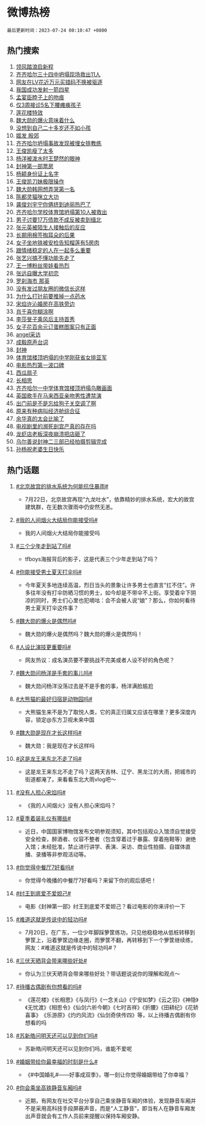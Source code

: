 # 微博热榜

`最后更新时间：2023-07-24 00:10:47 +0800`

## 热门搜索

1. [领风踏浪启新程](https://m.weibo.cn/search?containerid=100103type%3D1%26t%3D10%26q%3D%23%E9%A2%86%E9%A3%8E%E8%B8%8F%E6%B5%AA%E5%90%AF%E6%96%B0%E7%A8%8B%23&stream_entry_id=51&isnewpage=1&extparam=seat%3D1%26dgr%3D0%26c_type%3D51%26filter_type%3Drealtimehot%26pos%3D0%26cate%3D10103%26stream_entry_id%3D51%26display_time%3D1690128645%26pre_seqid%3D1690128645559027378227&luicode=10000011&lfid=106003type%253D25%2526t%253D3%2526disable_hot%253D1%2526filter_type%253Drealtimehot)
1. [齐齐哈尔三十四中坍塌现场救出11人](https://m.weibo.cn/search?containerid=100103type%3D1%26t%3D10%26q%3D%23%E9%BD%90%E9%BD%90%E5%93%88%E5%B0%94%E4%B8%89%E5%8D%81%E5%9B%9B%E4%B8%AD%E5%9D%8D%E5%A1%8C%E7%8E%B0%E5%9C%BA%E6%95%91%E5%87%BA11%E4%BA%BA%23&stream_entry_id=31&isnewpage=1&extparam=seat%3D1%26stream_entry_id%3D31%26filter_type%3Drealtimehot%26pos%3D0%26realpos%3D1%26lcate%3D5001%26c_type%3D31%26q%3D%2523%25E9%25BD%2590%25E9%25BD%2590%25E5%2593%2588%25E5%25B0%2594%25E4%25B8%2589%25E5%258D%2581%25E5%259B%259B%25E4%25B8%25AD%25E5%259D%258D%25E5%25A1%258C%25E7%258E%25B0%25E5%259C%25BA%25E6%2595%2591%25E5%2587%25BA11%25E4%25BA%25BA%2523%26flag%3D1%26cate%3D5001%26band_rank%3D1%26dgr%3D0%26display_time%3D1690128645%26pre_seqid%3D1690128645559027378227&luicode=10000011&lfid=106003type%253D25%2526t%253D3%2526disable_hot%253D1%2526filter_type%253Drealtimehot)
1. [网友在LV花近万元买错码不换被驱逐](https://m.weibo.cn/search?containerid=100103type%3D1%26t%3D10%26q%3D%23%E7%BD%91%E5%8F%8B%E5%9C%A8LV%E8%8A%B1%E8%BF%91%E4%B8%87%E5%85%83%E4%B9%B0%E9%94%99%E7%A0%81%E4%B8%8D%E6%8D%A2%E8%A2%AB%E9%A9%B1%E9%80%90%23&stream_entry_id=31&isnewpage=1&extparam=seat%3D1%26stream_entry_id%3D31%26filter_type%3Drealtimehot%26pos%3D1%26realpos%3D2%26lcate%3D5001%26c_type%3D31%26q%3D%2523%25E7%25BD%2591%25E5%258F%258B%25E5%259C%25A8LV%25E8%258A%25B1%25E8%25BF%2591%25E4%25B8%2587%25E5%2585%2583%25E4%25B9%25B0%25E9%2594%2599%25E7%25A0%2581%25E4%25B8%258D%25E6%258D%25A2%25E8%25A2%25AB%25E9%25A9%25B1%25E9%2580%2590%2523%26flag%3D2%26cate%3D5001%26band_rank%3D2%26dgr%3D0%26display_time%3D1690128645%26pre_seqid%3D1690128645559027378227&luicode=10000011&lfid=106003type%253D25%2526t%253D3%2526disable_hot%253D1%2526filter_type%253Drealtimehot)
1. [我国成功发射一箭四星](https://m.weibo.cn/search?containerid=100103type%3D1%26t%3D10%26q%3D%23%E6%88%91%E5%9B%BD%E6%88%90%E5%8A%9F%E5%8F%91%E5%B0%84%E4%B8%80%E7%AE%AD%E5%9B%9B%E6%98%9F%23&stream_entry_id=31&isnewpage=1&extparam=seat%3D1%26stream_entry_id%3D31%26filter_type%3Drealtimehot%26pos%3D2%26realpos%3D3%26lcate%3D5001%26c_type%3D31%26q%3D%2523%25E6%2588%2591%25E5%259B%25BD%25E6%2588%2590%25E5%258A%259F%25E5%258F%2591%25E5%25B0%2584%25E4%25B8%2580%25E7%25AE%25AD%25E5%259B%259B%25E6%2598%259F%2523%26flag%3D0%26cate%3D5001%26band_rank%3D3%26dgr%3D0%26display_time%3D1690128645%26pre_seqid%3D1690128645559027378227&luicode=10000011&lfid=106003type%253D25%2526t%253D3%2526disable_hot%253D1%2526filter_type%253Drealtimehot)
1. [孟宴臣脖子上的吻痕](https://m.weibo.cn/search?containerid=100103type%3D1%26t%3D10%26q%3D%23%E5%AD%9F%E5%AE%B4%E8%87%A3%E8%84%96%E5%AD%90%E4%B8%8A%E7%9A%84%E5%90%BB%E7%97%95%23&stream_entry_id=31&isnewpage=1&extparam=seat%3D1%26stream_entry_id%3D31%26filter_type%3Drealtimehot%26pos%3D3%26realpos%3D4%26lcate%3D5001%26c_type%3D31%26q%3D%2523%25E5%25AD%259F%25E5%25AE%25B4%25E8%2587%25A3%25E8%2584%2596%25E5%25AD%2590%25E4%25B8%258A%25E7%259A%2584%25E5%2590%25BB%25E7%2597%2595%2523%26flag%3D2%26cate%3D5001%26band_rank%3D4%26dgr%3D0%26display_time%3D1690128645%26pre_seqid%3D1690128645559027378227&luicode=10000011&lfid=106003type%253D25%2526t%253D3%2526disable_hot%253D1%2526filter_type%253Drealtimehot)
1. [仅3周接诊5名下腰瘫痪孩子](https://m.weibo.cn/search?containerid=100103type%3D1%26t%3D10%26q%3D%23%E4%BB%853%E5%91%A8%E6%8E%A5%E8%AF%8A5%E5%90%8D%E4%B8%8B%E8%85%B0%E7%98%AB%E7%97%AA%E5%AD%A9%E5%AD%90%23&stream_entry_id=31&isnewpage=1&extparam=seat%3D1%26stream_entry_id%3D31%26filter_type%3Drealtimehot%26pos%3D4%26realpos%3D5%26lcate%3D5001%26c_type%3D31%26q%3D%2523%25E4%25BB%25853%25E5%2591%25A8%25E6%258E%25A5%25E8%25AF%258A5%25E5%2590%258D%25E4%25B8%258B%25E8%2585%25B0%25E7%2598%25AB%25E7%2597%25AA%25E5%25AD%25A9%25E5%25AD%2590%2523%26flag%3D2%26cate%3D5001%26band_rank%3D5%26dgr%3D0%26display_time%3D1690128645%26pre_seqid%3D1690128645559027378227&luicode=10000011&lfid=106003type%253D25%2526t%253D3%2526disable_hot%253D1%2526filter_type%253Drealtimehot)
1. [莲花楼特效](https://m.weibo.cn/search?containerid=100103type%3D1%26t%3D10%26q%3D%E8%8E%B2%E8%8A%B1%E6%A5%BC%E7%89%B9%E6%95%88&stream_entry_id=31&isnewpage=1&extparam=seat%3D1%26stream_entry_id%3D31%26filter_type%3Drealtimehot%26pos%3D5%26realpos%3D6%26lcate%3D5001%26c_type%3D31%26q%3D%25E8%258E%25B2%25E8%258A%25B1%25E6%25A5%25BC%25E7%2589%25B9%25E6%2595%2588%26flag%3D16%26cate%3D5001%26band_rank%3D6%26dgr%3D0%26display_time%3D1690128645%26pre_seqid%3D1690128645559027378227&luicode=10000011&lfid=106003type%253D25%2526t%253D3%2526disable_hot%253D1%2526filter_type%253Drealtimehot)
1. [魏大勋的爆火意味着什么](https://m.weibo.cn/search?containerid=100103type%3D1%26t%3D10%26q%3D%23%E9%AD%8F%E5%A4%A7%E5%8B%8B%E7%9A%84%E7%88%86%E7%81%AB%E6%84%8F%E5%91%B3%E7%9D%80%E4%BB%80%E4%B9%88%23&stream_entry_id=31&isnewpage=1&extparam=seat%3D1%26stream_entry_id%3D31%26filter_type%3Drealtimehot%26pos%3D6%26realpos%3D7%26lcate%3D5001%26c_type%3D31%26q%3D%2523%25E9%25AD%258F%25E5%25A4%25A7%25E5%258B%258B%25E7%259A%2584%25E7%2588%2586%25E7%2581%25AB%25E6%2584%258F%25E5%2591%25B3%25E7%259D%2580%25E4%25BB%2580%25E4%25B9%2588%2523%26flag%3D0%26cate%3D5001%26band_rank%3D7%26dgr%3D0%26display_time%3D1690128645%26pre_seqid%3D1690128645559027378227&luicode=10000011&lfid=106003type%253D25%2526t%253D3%2526disable_hot%253D1%2526filter_type%253Drealtimehot)
1. [没想到自己二十多岁还不如小孩](https://m.weibo.cn/search?containerid=100103type%3D1%26t%3D10%26q%3D%E6%B2%A1%E6%83%B3%E5%88%B0%E8%87%AA%E5%B7%B1%E4%BA%8C%E5%8D%81%E5%A4%9A%E5%B2%81%E8%BF%98%E4%B8%8D%E5%A6%82%E5%B0%8F%E5%AD%A9&stream_entry_id=31&isnewpage=1&extparam=seat%3D1%26stream_entry_id%3D31%26filter_type%3Drealtimehot%26pos%3D7%26realpos%3D8%26lcate%3D5001%26c_type%3D31%26q%3D%25E6%25B2%25A1%25E6%2583%25B3%25E5%2588%25B0%25E8%2587%25AA%25E5%25B7%25B1%25E4%25BA%258C%25E5%258D%2581%25E5%25A4%259A%25E5%25B2%2581%25E8%25BF%2598%25E4%25B8%258D%25E5%25A6%2582%25E5%25B0%258F%25E5%25AD%25A9%26flag%3D0%26cate%3D5001%26band_rank%3D8%26dgr%3D0%26display_time%3D1690128645%26pre_seqid%3D1690128645559027378227&luicode=10000011&lfid=106003type%253D25%2526t%253D3%2526disable_hot%253D1%2526filter_type%253Drealtimehot)
1. [姬发 殷郊](https://m.weibo.cn/search?containerid=100103type%3D1%26t%3D10%26q%3D%E5%A7%AC%E5%8F%91+%E6%AE%B7%E9%83%8A&stream_entry_id=31&isnewpage=1&extparam=seat%3D1%26stream_entry_id%3D31%26filter_type%3Drealtimehot%26pos%3D8%26realpos%3D9%26lcate%3D5001%26c_type%3D31%26q%3D%25E5%25A7%25AC%25E5%258F%2591%2520%25E6%25AE%25B7%25E9%2583%258A%26flag%3D1%26cate%3D5001%26band_rank%3D9%26dgr%3D0%26display_time%3D1690128645%26pre_seqid%3D1690128645559027378227&luicode=10000011&lfid=106003type%253D25%2526t%253D3%2526disable_hot%253D1%2526filter_type%253Drealtimehot)
1. [齐齐哈尔坍塌事故发现被埋女排教练](https://m.weibo.cn/search?containerid=100103type%3D1%26t%3D10%26q%3D%23%E9%BD%90%E9%BD%90%E5%93%88%E5%B0%94%E5%9D%8D%E5%A1%8C%E4%BA%8B%E6%95%85%E5%8F%91%E7%8E%B0%E8%A2%AB%E5%9F%8B%E5%A5%B3%E6%8E%92%E6%95%99%E7%BB%83%23&stream_entry_id=31&isnewpage=1&extparam=seat%3D1%26stream_entry_id%3D31%26filter_type%3Drealtimehot%26pos%3D9%26realpos%3D10%26lcate%3D5001%26c_type%3D31%26q%3D%2523%25E9%25BD%2590%25E9%25BD%2590%25E5%2593%2588%25E5%25B0%2594%25E5%259D%258D%25E5%25A1%258C%25E4%25BA%258B%25E6%2595%2585%25E5%258F%2591%25E7%258E%25B0%25E8%25A2%25AB%25E5%259F%258B%25E5%25A5%25B3%25E6%258E%2592%25E6%2595%2599%25E7%25BB%2583%2523%26flag%3D1%26cate%3D5001%26band_rank%3D10%26dgr%3D0%26display_time%3D1690128645%26pre_seqid%3D1690128645559027378227&luicode=10000011&lfid=106003type%253D25%2526t%253D3%2526disable_hot%253D1%2526filter_type%253Drealtimehot)
1. [王俊凯瘦了太多](https://m.weibo.cn/search?containerid=100103type%3D1%26t%3D10%26q%3D%23%E7%8E%8B%E4%BF%8A%E5%87%AF%E7%98%A6%E4%BA%86%E5%A4%AA%E5%A4%9A%23&stream_entry_id=31&isnewpage=1&extparam=seat%3D1%26stream_entry_id%3D31%26filter_type%3Drealtimehot%26pos%3D10%26realpos%3D11%26lcate%3D5001%26c_type%3D31%26q%3D%2523%25E7%258E%258B%25E4%25BF%258A%25E5%2587%25AF%25E7%2598%25A6%25E4%25BA%2586%25E5%25A4%25AA%25E5%25A4%259A%2523%26flag%3D0%26cate%3D5001%26band_rank%3D11%26dgr%3D0%26display_time%3D1690128645%26pre_seqid%3D1690128645559027378227&luicode=10000011&lfid=106003type%253D25%2526t%253D3%2526disable_hot%253D1%2526filter_type%253Drealtimehot)
1. [杨洋被泼水时王楚然的眼神](https://m.weibo.cn/search?containerid=100103type%3D1%26t%3D10%26q%3D%23%E6%9D%A8%E6%B4%8B%E8%A2%AB%E6%B3%BC%E6%B0%B4%E6%97%B6%E7%8E%8B%E6%A5%9A%E7%84%B6%E7%9A%84%E7%9C%BC%E7%A5%9E%23&stream_entry_id=31&isnewpage=1&extparam=seat%3D1%26stream_entry_id%3D31%26filter_type%3Drealtimehot%26pos%3D11%26realpos%3D12%26lcate%3D5001%26c_type%3D31%26q%3D%2523%25E6%259D%25A8%25E6%25B4%258B%25E8%25A2%25AB%25E6%25B3%25BC%25E6%25B0%25B4%25E6%2597%25B6%25E7%258E%258B%25E6%25A5%259A%25E7%2584%25B6%25E7%259A%2584%25E7%259C%25BC%25E7%25A5%259E%2523%26flag%3D0%26cate%3D5001%26band_rank%3D12%26dgr%3D0%26display_time%3D1690128645%26pre_seqid%3D1690128645559027378227&luicode=10000011&lfid=106003type%253D25%2526t%253D3%2526disable_hot%253D1%2526filter_type%253Drealtimehot)
1. [封神第一部票房](https://m.weibo.cn/search?containerid=100103type%3D1%26t%3D10%26q%3D%E5%B0%81%E7%A5%9E%E7%AC%AC%E4%B8%80%E9%83%A8%E7%A5%A8%E6%88%BF&stream_entry_id=31&isnewpage=1&extparam=seat%3D1%26stream_entry_id%3D31%26filter_type%3Drealtimehot%26pos%3D12%26realpos%3D13%26lcate%3D5001%26c_type%3D31%26q%3D%25E5%25B0%2581%25E7%25A5%259E%25E7%25AC%25AC%25E4%25B8%2580%25E9%2583%25A8%25E7%25A5%25A8%25E6%2588%25BF%26flag%3D0%26cate%3D5001%26band_rank%3D13%26dgr%3D0%26display_time%3D1690128645%26pre_seqid%3D1690128645559027378227&luicode=10000011&lfid=106003type%253D25%2526t%253D3%2526disable_hot%253D1%2526filter_type%253Drealtimehot)
1. [杨颖身份证上名字](https://m.weibo.cn/search?containerid=100103type%3D1%26t%3D10%26q%3D%E6%9D%A8%E9%A2%96%E8%BA%AB%E4%BB%BD%E8%AF%81%E4%B8%8A%E5%90%8D%E5%AD%97&stream_entry_id=31&isnewpage=1&extparam=seat%3D1%26stream_entry_id%3D31%26filter_type%3Drealtimehot%26pos%3D13%26realpos%3D14%26lcate%3D5001%26c_type%3D31%26q%3D%25E6%259D%25A8%25E9%25A2%2596%25E8%25BA%25AB%25E4%25BB%25BD%25E8%25AF%2581%25E4%25B8%258A%25E5%2590%258D%25E5%25AD%2597%26flag%3D0%26cate%3D5001%26band_rank%3D14%26dgr%3D0%26display_time%3D1690128645%26pre_seqid%3D1690128645559027378227&luicode=10000011&lfid=106003type%253D25%2526t%253D3%2526disable_hot%253D1%2526filter_type%253Drealtimehot)
1. [王俊凯刀妹极限操作](https://m.weibo.cn/search?containerid=100103type%3D1%26t%3D10%26q%3D%23%E7%8E%8B%E4%BF%8A%E5%87%AF%E5%88%80%E5%A6%B9%E6%9E%81%E9%99%90%E6%93%8D%E4%BD%9C%23&stream_entry_id=31&isnewpage=1&extparam=seat%3D1%26stream_entry_id%3D31%26filter_type%3Drealtimehot%26pos%3D14%26realpos%3D15%26lcate%3D5001%26c_type%3D31%26q%3D%2523%25E7%258E%258B%25E4%25BF%258A%25E5%2587%25AF%25E5%2588%2580%25E5%25A6%25B9%25E6%259E%2581%25E9%2599%2590%25E6%2593%258D%25E4%25BD%259C%2523%26flag%3D1%26cate%3D5001%26band_rank%3D15%26dgr%3D0%26display_time%3D1690128645%26pre_seqid%3D1690128645559027378227&luicode=10000011&lfid=106003type%253D25%2526t%253D3%2526disable_hot%253D1%2526filter_type%253Drealtimehot)
1. [魏大勋韩网想弄哭第一名](https://m.weibo.cn/search?containerid=100103type%3D1%26t%3D10%26q%3D%23%E9%AD%8F%E5%A4%A7%E5%8B%8B%E9%9F%A9%E7%BD%91%E6%83%B3%E5%BC%84%E5%93%AD%E7%AC%AC%E4%B8%80%E5%90%8D%23&stream_entry_id=31&isnewpage=1&extparam=seat%3D1%26stream_entry_id%3D31%26filter_type%3Drealtimehot%26pos%3D15%26realpos%3D16%26lcate%3D5001%26c_type%3D31%26q%3D%2523%25E9%25AD%258F%25E5%25A4%25A7%25E5%258B%258B%25E9%259F%25A9%25E7%25BD%2591%25E6%2583%25B3%25E5%25BC%2584%25E5%2593%25AD%25E7%25AC%25AC%25E4%25B8%2580%25E5%2590%258D%2523%26flag%3D0%26cate%3D5001%26band_rank%3D16%26dgr%3D0%26display_time%3D1690128645%26pre_seqid%3D1690128645559027378227&luicode=10000011&lfid=106003type%253D25%2526t%253D3%2526disable_hot%253D1%2526filter_type%253Drealtimehot)
1. [陈都灵猫咪立大功](https://m.weibo.cn/search?containerid=100103type%3D1%26t%3D10%26q%3D%23%E9%99%88%E9%83%BD%E7%81%B5%E7%8C%AB%E5%92%AA%E7%AB%8B%E5%A4%A7%E5%8A%9F%23&stream_entry_id=31&isnewpage=1&extparam=seat%3D1%26stream_entry_id%3D31%26filter_type%3Drealtimehot%26pos%3D16%26realpos%3D17%26lcate%3D5001%26c_type%3D31%26q%3D%2523%25E9%2599%2588%25E9%2583%25BD%25E7%2581%25B5%25E7%258C%25AB%25E5%2592%25AA%25E7%25AB%258B%25E5%25A4%25A7%25E5%258A%259F%2523%26flag%3D0%26cate%3D5001%26band_rank%3D17%26dgr%3D0%26display_time%3D1690128645%26pre_seqid%3D1690128645559027378227&luicode=10000011&lfid=106003type%253D25%2526t%253D3%2526disable_hot%253D1%2526filter_type%253Drealtimehot)
1. [龚俊刘宇宁你俩挤到迪丽热巴了](https://m.weibo.cn/search?containerid=100103type%3D1%26t%3D10%26q%3D%23%E9%BE%9A%E4%BF%8A%E5%88%98%E5%AE%87%E5%AE%81%E4%BD%A0%E4%BF%A9%E6%8C%A4%E5%88%B0%E8%BF%AA%E4%B8%BD%E7%83%AD%E5%B7%B4%E4%BA%86%23&stream_entry_id=31&isnewpage=1&extparam=seat%3D1%26stream_entry_id%3D31%26filter_type%3Drealtimehot%26pos%3D17%26realpos%3D18%26lcate%3D5001%26c_type%3D31%26q%3D%2523%25E9%25BE%259A%25E4%25BF%258A%25E5%2588%2598%25E5%25AE%2587%25E5%25AE%2581%25E4%25BD%25A0%25E4%25BF%25A9%25E6%258C%25A4%25E5%2588%25B0%25E8%25BF%25AA%25E4%25B8%25BD%25E7%2583%25AD%25E5%25B7%25B4%25E4%25BA%2586%2523%26flag%3D0%26cate%3D5001%26band_rank%3D18%26dgr%3D0%26display_time%3D1690128645%26pre_seqid%3D1690128645559027378227&luicode=10000011&lfid=106003type%253D25%2526t%253D3%2526disable_hot%253D1%2526filter_type%253Drealtimehot)
1. [齐齐哈尔学校体育馆坍塌第10人被救出](https://m.weibo.cn/search?containerid=100103type%3D1%26t%3D10%26q%3D%23%E9%BD%90%E9%BD%90%E5%93%88%E5%B0%94%E5%AD%A6%E6%A0%A1%E4%BD%93%E8%82%B2%E9%A6%86%E5%9D%8D%E5%A1%8C%E7%AC%AC10%E4%BA%BA%E8%A2%AB%E6%95%91%E5%87%BA%23&stream_entry_id=31&isnewpage=1&extparam=seat%3D1%26stream_entry_id%3D31%26filter_type%3Drealtimehot%26pos%3D18%26realpos%3D19%26lcate%3D5001%26c_type%3D31%26q%3D%2523%25E9%25BD%2590%25E9%25BD%2590%25E5%2593%2588%25E5%25B0%2594%25E5%25AD%25A6%25E6%25A0%25A1%25E4%25BD%2593%25E8%2582%25B2%25E9%25A6%2586%25E5%259D%258D%25E5%25A1%258C%25E7%25AC%25AC10%25E4%25BA%25BA%25E8%25A2%25AB%25E6%2595%2591%25E5%2587%25BA%2523%26flag%3D1%26cate%3D5001%26band_rank%3D19%26dgr%3D0%26display_time%3D1690128645%26pre_seqid%3D1690128645559027378227&luicode=10000011&lfid=106003type%253D25%2526t%253D3%2526disable_hot%253D1%2526filter_type%253Drealtimehot)
1. [男子讨要17万债款不成反被卖到缅北](https://m.weibo.cn/search?containerid=100103type%3D1%26t%3D10%26q%3D%23%E7%94%B7%E5%AD%90%E8%AE%A8%E8%A6%8117%E4%B8%87%E5%80%BA%E6%AC%BE%E4%B8%8D%E6%88%90%E5%8F%8D%E8%A2%AB%E5%8D%96%E5%88%B0%E7%BC%85%E5%8C%97%23&stream_entry_id=31&isnewpage=1&extparam=seat%3D1%26stream_entry_id%3D31%26filter_type%3Drealtimehot%26pos%3D19%26realpos%3D20%26lcate%3D5001%26c_type%3D31%26q%3D%2523%25E7%2594%25B7%25E5%25AD%2590%25E8%25AE%25A8%25E8%25A6%258117%25E4%25B8%2587%25E5%2580%25BA%25E6%25AC%25BE%25E4%25B8%258D%25E6%2588%2590%25E5%258F%258D%25E8%25A2%25AB%25E5%258D%2596%25E5%2588%25B0%25E7%25BC%2585%25E5%258C%2597%2523%26flag%3D0%26cate%3D5001%26band_rank%3D20%26dgr%3D0%26display_time%3D1690128645%26pre_seqid%3D1690128645559027378227&luicode=10000011&lfid=106003type%253D25%2526t%253D3%2526disable_hot%253D1%2526filter_type%253Drealtimehot)
1. [张元英被陌生人接触后的反应](https://m.weibo.cn/search?containerid=100103type%3D1%26t%3D10%26q%3D%23%E5%BC%A0%E5%85%83%E8%8B%B1%E8%A2%AB%E9%99%8C%E7%94%9F%E4%BA%BA%E6%8E%A5%E8%A7%A6%E5%90%8E%E7%9A%84%E5%8F%8D%E5%BA%94%23&stream_entry_id=31&isnewpage=1&extparam=seat%3D1%26stream_entry_id%3D31%26filter_type%3Drealtimehot%26pos%3D20%26realpos%3D21%26lcate%3D5001%26c_type%3D31%26q%3D%2523%25E5%25BC%25A0%25E5%2585%2583%25E8%258B%25B1%25E8%25A2%25AB%25E9%2599%258C%25E7%2594%259F%25E4%25BA%25BA%25E6%258E%25A5%25E8%25A7%25A6%25E5%2590%258E%25E7%259A%2584%25E5%258F%258D%25E5%25BA%2594%2523%26flag%3D0%26cate%3D5001%26band_rank%3D21%26dgr%3D0%26display_time%3D1690128645%26pre_seqid%3D1690128645559027378227&luicode=10000011&lfid=106003type%253D25%2526t%253D3%2526disable_hot%253D1%2526filter_type%253Drealtimehot)
1. [长期用棉签掏耳朵的后果](https://m.weibo.cn/search?containerid=100103type%3D1%26t%3D10%26q%3D%23%E9%95%BF%E6%9C%9F%E7%94%A8%E6%A3%89%E7%AD%BE%E6%8E%8F%E8%80%B3%E6%9C%B5%E7%9A%84%E5%90%8E%E6%9E%9C%23&stream_entry_id=31&isnewpage=1&extparam=seat%3D1%26stream_entry_id%3D31%26filter_type%3Drealtimehot%26pos%3D21%26realpos%3D22%26lcate%3D5001%26c_type%3D31%26q%3D%2523%25E9%2595%25BF%25E6%259C%259F%25E7%2594%25A8%25E6%25A3%2589%25E7%25AD%25BE%25E6%258E%258F%25E8%2580%25B3%25E6%259C%25B5%25E7%259A%2584%25E5%2590%258E%25E6%259E%259C%2523%26flag%3D0%26cate%3D5001%26band_rank%3D22%26dgr%3D0%26display_time%3D1690128645%26pre_seqid%3D1690128645559027378227&luicode=10000011&lfid=106003type%253D25%2526t%253D3%2526disable_hot%253D1%2526filter_type%253Drealtimehot)
1. [女子坐地铁被安检告知榴莲有5房肉](https://m.weibo.cn/search?containerid=100103type%3D1%26t%3D10%26q%3D%23%E5%A5%B3%E5%AD%90%E5%9D%90%E5%9C%B0%E9%93%81%E8%A2%AB%E5%AE%89%E6%A3%80%E5%91%8A%E7%9F%A5%E6%A6%B4%E8%8E%B2%E6%9C%895%E6%88%BF%E8%82%89%23&stream_entry_id=31&isnewpage=1&extparam=seat%3D1%26stream_entry_id%3D31%26filter_type%3Drealtimehot%26pos%3D22%26realpos%3D23%26lcate%3D5001%26c_type%3D31%26q%3D%2523%25E5%25A5%25B3%25E5%25AD%2590%25E5%259D%2590%25E5%259C%25B0%25E9%2593%2581%25E8%25A2%25AB%25E5%25AE%2589%25E6%25A3%2580%25E5%2591%258A%25E7%259F%25A5%25E6%25A6%25B4%25E8%258E%25B2%25E6%259C%25895%25E6%2588%25BF%25E8%2582%2589%2523%26flag%3D1%26cate%3D5001%26band_rank%3D23%26dgr%3D0%26display_time%3D1690128645%26pre_seqid%3D1690128645559027378227&luicode=10000011&lfid=106003type%253D25%2526t%253D3%2526disable_hot%253D1%2526filter_type%253Drealtimehot)
1. [跟情绪稳定的人在一起多么重要](https://m.weibo.cn/search?containerid=100103type%3D1%26t%3D10%26q%3D%E8%B7%9F%E6%83%85%E7%BB%AA%E7%A8%B3%E5%AE%9A%E7%9A%84%E4%BA%BA%E5%9C%A8%E4%B8%80%E8%B5%B7%E5%A4%9A%E4%B9%88%E9%87%8D%E8%A6%81&stream_entry_id=31&isnewpage=1&extparam=seat%3D1%26stream_entry_id%3D31%26filter_type%3Drealtimehot%26pos%3D23%26realpos%3D24%26lcate%3D5001%26c_type%3D31%26q%3D%25E8%25B7%259F%25E6%2583%2585%25E7%25BB%25AA%25E7%25A8%25B3%25E5%25AE%259A%25E7%259A%2584%25E4%25BA%25BA%25E5%259C%25A8%25E4%25B8%2580%25E8%25B5%25B7%25E5%25A4%259A%25E4%25B9%2588%25E9%2587%258D%25E8%25A6%2581%26flag%3D1%26cate%3D5001%26band_rank%3D24%26dgr%3D0%26display_time%3D1690128645%26pre_seqid%3D1690128645559027378227&luicode=10000011&lfid=106003type%253D25%2526t%253D3%2526disable_hot%253D1%2526filter_type%253Drealtimehot)
1. [张艺兴搞不懂功能先走了](https://m.weibo.cn/search?containerid=100103type%3D1%26t%3D10%26q%3D%23%E5%BC%A0%E8%89%BA%E5%85%B4%E6%90%9E%E4%B8%8D%E6%87%82%E5%8A%9F%E8%83%BD%E5%85%88%E8%B5%B0%E4%BA%86%23&stream_entry_id=31&isnewpage=1&extparam=seat%3D1%26stream_entry_id%3D31%26filter_type%3Drealtimehot%26pos%3D24%26realpos%3D25%26lcate%3D5001%26c_type%3D31%26q%3D%2523%25E5%25BC%25A0%25E8%2589%25BA%25E5%2585%25B4%25E6%2590%259E%25E4%25B8%258D%25E6%2587%2582%25E5%258A%259F%25E8%2583%25BD%25E5%2585%2588%25E8%25B5%25B0%25E4%25BA%2586%2523%26flag%3D1%26cate%3D5001%26band_rank%3D25%26dgr%3D0%26display_time%3D1690128645%26pre_seqid%3D1690128645559027378227&luicode=10000011&lfid=106003type%253D25%2526t%253D3%2526disable_hot%253D1%2526filter_type%253Drealtimehot)
1. [王一博粉丝带娃看热烈](https://m.weibo.cn/search?containerid=100103type%3D1%26t%3D10%26q%3D%23%E7%8E%8B%E4%B8%80%E5%8D%9A%E7%B2%89%E4%B8%9D%E5%B8%A6%E5%A8%83%E7%9C%8B%E7%83%AD%E7%83%88%23&stream_entry_id=31&isnewpage=1&extparam=seat%3D1%26stream_entry_id%3D31%26filter_type%3Drealtimehot%26pos%3D25%26realpos%3D26%26lcate%3D5001%26c_type%3D31%26q%3D%2523%25E7%258E%258B%25E4%25B8%2580%25E5%258D%259A%25E7%25B2%2589%25E4%25B8%259D%25E5%25B8%25A6%25E5%25A8%2583%25E7%259C%258B%25E7%2583%25AD%25E7%2583%2588%2523%26flag%3D1%26cate%3D5001%26band_rank%3D26%26dgr%3D0%26display_time%3D1690128645%26pre_seqid%3D1690128645559027378227&luicode=10000011&lfid=106003type%253D25%2526t%253D3%2526disable_hot%253D1%2526filter_type%253Drealtimehot)
1. [张远自曝大学初恋](https://m.weibo.cn/search?containerid=100103type%3D1%26t%3D10%26q%3D%23%E5%BC%A0%E8%BF%9C%E8%87%AA%E6%9B%9D%E5%A4%A7%E5%AD%A6%E5%88%9D%E6%81%8B%23&stream_entry_id=31&isnewpage=1&extparam=seat%3D1%26stream_entry_id%3D31%26filter_type%3Drealtimehot%26pos%3D26%26realpos%3D27%26lcate%3D5001%26c_type%3D31%26q%3D%2523%25E5%25BC%25A0%25E8%25BF%259C%25E8%2587%25AA%25E6%259B%259D%25E5%25A4%25A7%25E5%25AD%25A6%25E5%2588%259D%25E6%2581%258B%2523%26flag%3D0%26cate%3D5001%26band_rank%3D27%26dgr%3D0%26display_time%3D1690128645%26pre_seqid%3D1690128645559027378227&luicode=10000011&lfid=106003type%253D25%2526t%253D3%2526disable_hot%253D1%2526filter_type%253Drealtimehot)
1. [罗刹海市 那英](https://m.weibo.cn/search?containerid=100103type%3D1%26t%3D10%26q%3D%E7%BD%97%E5%88%B9%E6%B5%B7%E5%B8%82+%E9%82%A3%E8%8B%B1&stream_entry_id=31&isnewpage=1&extparam=seat%3D1%26stream_entry_id%3D31%26filter_type%3Drealtimehot%26pos%3D27%26realpos%3D28%26lcate%3D5001%26c_type%3D31%26q%3D%25E7%25BD%2597%25E5%2588%25B9%25E6%25B5%25B7%25E5%25B8%2582%2520%25E9%2582%25A3%25E8%258B%25B1%26flag%3D0%26cate%3D5001%26band_rank%3D28%26dgr%3D0%26display_time%3D1690128645%26pre_seqid%3D1690128645559027378227&luicode=10000011&lfid=106003type%253D25%2526t%253D3%2526disable_hot%253D1%2526filter_type%253Drealtimehot)
1. [没有发过朋友圈的微信长这样](https://m.weibo.cn/search?containerid=100103type%3D1%26t%3D10%26q%3D%23%E6%B2%A1%E6%9C%89%E5%8F%91%E8%BF%87%E6%9C%8B%E5%8F%8B%E5%9C%88%E7%9A%84%E5%BE%AE%E4%BF%A1%E9%95%BF%E8%BF%99%E6%A0%B7%23&stream_entry_id=31&isnewpage=1&extparam=seat%3D1%26stream_entry_id%3D31%26filter_type%3Drealtimehot%26pos%3D28%26realpos%3D29%26lcate%3D5001%26c_type%3D31%26q%3D%2523%25E6%25B2%25A1%25E6%259C%2589%25E5%258F%2591%25E8%25BF%2587%25E6%259C%258B%25E5%258F%258B%25E5%259C%2588%25E7%259A%2584%25E5%25BE%25AE%25E4%25BF%25A1%25E9%2595%25BF%25E8%25BF%2599%25E6%25A0%25B7%2523%26flag%3D0%26cate%3D5001%26band_rank%3D29%26dgr%3D0%26display_time%3D1690128645%26pre_seqid%3D1690128645559027378227&luicode=10000011&lfid=106003type%253D25%2526t%253D3%2526disable_hot%253D1%2526filter_type%253Drealtimehot)
1. [为什么打针前要推掉一点药水](https://m.weibo.cn/search?containerid=100103type%3D1%26t%3D10%26q%3D%E4%B8%BA%E4%BB%80%E4%B9%88%E6%89%93%E9%92%88%E5%89%8D%E8%A6%81%E6%8E%A8%E6%8E%89%E4%B8%80%E7%82%B9%E8%8D%AF%E6%B0%B4&stream_entry_id=31&isnewpage=1&extparam=seat%3D1%26stream_entry_id%3D31%26filter_type%3Drealtimehot%26pos%3D29%26realpos%3D30%26lcate%3D5001%26c_type%3D31%26q%3D%25E4%25B8%25BA%25E4%25BB%2580%25E4%25B9%2588%25E6%2589%2593%25E9%2592%2588%25E5%2589%258D%25E8%25A6%2581%25E6%258E%25A8%25E6%258E%2589%25E4%25B8%2580%25E7%2582%25B9%25E8%258D%25AF%25E6%25B0%25B4%26flag%3D0%26cate%3D5001%26band_rank%3D30%26dgr%3D0%26display_time%3D1690128645%26pre_seqid%3D1690128645559027378227&luicode=10000011&lfid=106003type%253D25%2526t%253D3%2526disable_hot%253D1%2526filter_type%253Drealtimehot)
1. [宋焰许沁婚房在高铁旁边](https://m.weibo.cn/search?containerid=100103type%3D1%26t%3D10%26q%3D%23%E5%AE%8B%E7%84%B0%E8%AE%B8%E6%B2%81%E5%A9%9A%E6%88%BF%E5%9C%A8%E9%AB%98%E9%93%81%E6%97%81%E8%BE%B9%23&stream_entry_id=31&isnewpage=1&extparam=seat%3D1%26stream_entry_id%3D31%26filter_type%3Drealtimehot%26pos%3D30%26realpos%3D31%26lcate%3D5001%26c_type%3D31%26q%3D%2523%25E5%25AE%258B%25E7%2584%25B0%25E8%25AE%25B8%25E6%25B2%2581%25E5%25A9%259A%25E6%2588%25BF%25E5%259C%25A8%25E9%25AB%2598%25E9%2593%2581%25E6%2597%2581%25E8%25BE%25B9%2523%26flag%3D0%26cate%3D5001%26band_rank%3D31%26dgr%3D0%26display_time%3D1690128645%26pre_seqid%3D1690128645559027378227&luicode=10000011&lfid=106003type%253D25%2526t%253D3%2526disable_hot%253D1%2526filter_type%253Drealtimehot)
1. [肖千喜你糊涂啊](https://m.weibo.cn/search?containerid=100103type%3D1%26t%3D10%26q%3D%E8%82%96%E5%8D%83%E5%96%9C%E4%BD%A0%E7%B3%8A%E6%B6%82%E5%95%8A&stream_entry_id=31&isnewpage=1&extparam=seat%3D1%26stream_entry_id%3D31%26filter_type%3Drealtimehot%26pos%3D31%26realpos%3D32%26lcate%3D5001%26c_type%3D31%26q%3D%25E8%2582%2596%25E5%258D%2583%25E5%2596%259C%25E4%25BD%25A0%25E7%25B3%258A%25E6%25B6%2582%25E5%2595%258A%26flag%3D1%26cate%3D5001%26band_rank%3D32%26dgr%3D0%26display_time%3D1690128645%26pre_seqid%3D1690128645559027378227&luicode=10000011&lfid=106003type%253D25%2526t%253D3%2526disable_hot%253D1%2526filter_type%253Drealtimehot)
1. [李莎旻子乘风后主持首秀](https://m.weibo.cn/search?containerid=100103type%3D1%26t%3D10%26q%3D%23%E6%9D%8E%E8%8E%8E%E6%97%BB%E5%AD%90%E4%B9%98%E9%A3%8E%E5%90%8E%E4%B8%BB%E6%8C%81%E9%A6%96%E7%A7%80%23&stream_entry_id=31&isnewpage=1&extparam=seat%3D1%26stream_entry_id%3D31%26filter_type%3Drealtimehot%26pos%3D32%26realpos%3D33%26lcate%3D5001%26c_type%3D31%26q%3D%2523%25E6%259D%258E%25E8%258E%258E%25E6%2597%25BB%25E5%25AD%2590%25E4%25B9%2598%25E9%25A3%258E%25E5%2590%258E%25E4%25B8%25BB%25E6%258C%2581%25E9%25A6%2596%25E7%25A7%2580%2523%26flag%3D0%26cate%3D5001%26band_rank%3D33%26dgr%3D0%26display_time%3D1690128645%26pre_seqid%3D1690128645559027378227&luicode=10000011&lfid=106003type%253D25%2526t%253D3%2526disable_hot%253D1%2526filter_type%253Drealtimehot)
1. [女子花百余元订蛋糕图案只有正面](https://m.weibo.cn/search?containerid=100103type%3D1%26t%3D10%26q%3D%23%E5%A5%B3%E5%AD%90%E8%8A%B1%E7%99%BE%E4%BD%99%E5%85%83%E8%AE%A2%E8%9B%8B%E7%B3%95%E5%9B%BE%E6%A1%88%E5%8F%AA%E6%9C%89%E6%AD%A3%E9%9D%A2%23&stream_entry_id=31&isnewpage=1&extparam=seat%3D1%26stream_entry_id%3D31%26filter_type%3Drealtimehot%26pos%3D33%26realpos%3D34%26lcate%3D5001%26c_type%3D31%26q%3D%2523%25E5%25A5%25B3%25E5%25AD%2590%25E8%258A%25B1%25E7%2599%25BE%25E4%25BD%2599%25E5%2585%2583%25E8%25AE%25A2%25E8%259B%258B%25E7%25B3%2595%25E5%259B%25BE%25E6%25A1%2588%25E5%258F%25AA%25E6%259C%2589%25E6%25AD%25A3%25E9%259D%25A2%2523%26flag%3D1%26cate%3D5001%26band_rank%3D34%26dgr%3D0%26display_time%3D1690128645%26pre_seqid%3D1690128645559027378227&luicode=10000011&lfid=106003type%253D25%2526t%253D3%2526disable_hot%253D1%2526filter_type%253Drealtimehot)
1. [angel采访](https://m.weibo.cn/search?containerid=100103type%3D1%26t%3D10%26q%3Dangel%E9%87%87%E8%AE%BF&stream_entry_id=31&isnewpage=1&extparam=seat%3D1%26stream_entry_id%3D31%26filter_type%3Drealtimehot%26pos%3D34%26realpos%3D35%26lcate%3D5001%26c_type%3D31%26q%3Dangel%25E9%2587%2587%25E8%25AE%25BF%26flag%3D1%26cate%3D5001%26band_rank%3D35%26dgr%3D0%26display_time%3D1690128645%26pre_seqid%3D1690128645559027378227&luicode=10000011&lfid=106003type%253D25%2526t%253D3%2526disable_hot%253D1%2526filter_type%253Drealtimehot)
1. [成毅原声台词](https://m.weibo.cn/search?containerid=100103type%3D1%26t%3D10%26q%3D%E6%88%90%E6%AF%85%E5%8E%9F%E5%A3%B0%E5%8F%B0%E8%AF%8D&stream_entry_id=31&isnewpage=1&extparam=seat%3D1%26stream_entry_id%3D31%26filter_type%3Drealtimehot%26pos%3D35%26realpos%3D36%26lcate%3D5001%26c_type%3D31%26q%3D%25E6%2588%2590%25E6%25AF%2585%25E5%258E%259F%25E5%25A3%25B0%25E5%258F%25B0%25E8%25AF%258D%26flag%3D1%26cate%3D5001%26band_rank%3D36%26dgr%3D0%26display_time%3D1690128645%26pre_seqid%3D1690128645559027378227&luicode=10000011&lfid=106003type%253D25%2526t%253D3%2526disable_hot%253D1%2526filter_type%253Drealtimehot)
1. [封神](https://m.weibo.cn/search?containerid=100103type%3D1%26t%3D10%26q%3D%E5%B0%81%E7%A5%9E&stream_entry_id=31&isnewpage=1&extparam=seat%3D1%26stream_entry_id%3D31%26filter_type%3Drealtimehot%26pos%3D36%26realpos%3D37%26lcate%3D5001%26c_type%3D31%26q%3D%25E5%25B0%2581%25E7%25A5%259E%26flag%3D0%26cate%3D5001%26band_rank%3D37%26dgr%3D0%26display_time%3D1690128645%26pre_seqid%3D1690128645559027378227&luicode=10000011&lfid=106003type%253D25%2526t%253D3%2526disable_hot%253D1%2526filter_type%253Drealtimehot)
1. [体育馆楼顶坍塌的中学刚获省女排亚军](https://m.weibo.cn/search?containerid=100103type%3D1%26t%3D10%26q%3D%23%E4%BD%93%E8%82%B2%E9%A6%86%E6%A5%BC%E9%A1%B6%E5%9D%8D%E5%A1%8C%E7%9A%84%E4%B8%AD%E5%AD%A6%E5%88%9A%E8%8E%B7%E7%9C%81%E5%A5%B3%E6%8E%92%E4%BA%9A%E5%86%9B%23&stream_entry_id=31&isnewpage=1&extparam=seat%3D1%26stream_entry_id%3D31%26filter_type%3Drealtimehot%26pos%3D37%26realpos%3D38%26lcate%3D5001%26c_type%3D31%26q%3D%2523%25E4%25BD%2593%25E8%2582%25B2%25E9%25A6%2586%25E6%25A5%25BC%25E9%25A1%25B6%25E5%259D%258D%25E5%25A1%258C%25E7%259A%2584%25E4%25B8%25AD%25E5%25AD%25A6%25E5%2588%259A%25E8%258E%25B7%25E7%259C%2581%25E5%25A5%25B3%25E6%258E%2592%25E4%25BA%259A%25E5%2586%259B%2523%26flag%3D1%26cate%3D5001%26band_rank%3D38%26dgr%3D0%26display_time%3D1690128645%26pre_seqid%3D1690128645559027378227&luicode=10000011&lfid=106003type%253D25%2526t%253D3%2526disable_hot%253D1%2526filter_type%253Drealtimehot)
1. [电影热烈第一波口碑](https://m.weibo.cn/search?containerid=100103type%3D1%26t%3D10%26q%3D%23%E7%94%B5%E5%BD%B1%E7%83%AD%E7%83%88%E7%AC%AC%E4%B8%80%E6%B3%A2%E5%8F%A3%E7%A2%91%23&stream_entry_id=31&isnewpage=1&extparam=seat%3D1%26stream_entry_id%3D31%26filter_type%3Drealtimehot%26pos%3D38%26realpos%3D39%26lcate%3D5001%26c_type%3D31%26q%3D%2523%25E7%2594%25B5%25E5%25BD%25B1%25E7%2583%25AD%25E7%2583%2588%25E7%25AC%25AC%25E4%25B8%2580%25E6%25B3%25A2%25E5%258F%25A3%25E7%25A2%2591%2523%26flag%3D1%26cate%3D5001%26band_rank%3D39%26dgr%3D0%26display_time%3D1690128645%26pre_seqid%3D1690128645559027378227&luicode=10000011&lfid=106003type%253D25%2526t%253D3%2526disable_hot%253D1%2526filter_type%253Drealtimehot)
1. [西瓜扇子](https://m.weibo.cn/search?containerid=100103type%3D1%26t%3D10%26q%3D%E8%A5%BF%E7%93%9C%E6%89%87%E5%AD%90&stream_entry_id=31&isnewpage=1&extparam=seat%3D1%26stream_entry_id%3D31%26filter_type%3Drealtimehot%26pos%3D39%26realpos%3D40%26lcate%3D5001%26c_type%3D31%26q%3D%25E8%25A5%25BF%25E7%2593%259C%25E6%2589%2587%25E5%25AD%2590%26flag%3D0%26cate%3D5001%26band_rank%3D40%26dgr%3D0%26display_time%3D1690128645%26pre_seqid%3D1690128645559027378227&luicode=10000011&lfid=106003type%253D25%2526t%253D3%2526disable_hot%253D1%2526filter_type%253Drealtimehot)
1. [长相思](https://m.weibo.cn/search?containerid=100103type%3D1%26t%3D10%26q%3D%E9%95%BF%E7%9B%B8%E6%80%9D&stream_entry_id=31&isnewpage=1&extparam=seat%3D1%26stream_entry_id%3D31%26filter_type%3Drealtimehot%26pos%3D40%26realpos%3D41%26lcate%3D5001%26c_type%3D31%26q%3D%25E9%2595%25BF%25E7%259B%25B8%25E6%2580%259D%26flag%3D0%26cate%3D5001%26band_rank%3D41%26dgr%3D0%26display_time%3D1690128645%26pre_seqid%3D1690128645559027378227&luicode=10000011&lfid=106003type%253D25%2526t%253D3%2526disable_hot%253D1%2526filter_type%253Drealtimehot)
1. [齐齐哈尔一中学体育馆楼顶坍塌鸟瞰画面](https://m.weibo.cn/search?containerid=100103type%3D1%26t%3D10%26q%3D%23%E9%BD%90%E9%BD%90%E5%93%88%E5%B0%94%E4%B8%80%E4%B8%AD%E5%AD%A6%E4%BD%93%E8%82%B2%E9%A6%86%E6%A5%BC%E9%A1%B6%E5%9D%8D%E5%A1%8C%E9%B8%9F%E7%9E%B0%E7%94%BB%E9%9D%A2%23&stream_entry_id=31&isnewpage=1&extparam=seat%3D1%26stream_entry_id%3D31%26filter_type%3Drealtimehot%26pos%3D41%26realpos%3D42%26lcate%3D5001%26c_type%3D31%26q%3D%2523%25E9%25BD%2590%25E9%25BD%2590%25E5%2593%2588%25E5%25B0%2594%25E4%25B8%2580%25E4%25B8%25AD%25E5%25AD%25A6%25E4%25BD%2593%25E8%2582%25B2%25E9%25A6%2586%25E6%25A5%25BC%25E9%25A1%25B6%25E5%259D%258D%25E5%25A1%258C%25E9%25B8%259F%25E7%259E%25B0%25E7%2594%25BB%25E9%259D%25A2%2523%26flag%3D0%26cate%3D5001%26band_rank%3D42%26dgr%3D0%26display_time%3D1690128645%26pre_seqid%3D1690128645559027378227&luicode=10000011&lfid=106003type%253D25%2526t%253D3%2526disable_hot%253D1%2526filter_type%253Drealtimehot)
1. [英国歌手在马来西亚亲吻男性遭禁演](https://m.weibo.cn/search?containerid=100103type%3D1%26t%3D10%26q%3D%23%E8%8B%B1%E5%9B%BD%E6%AD%8C%E6%89%8B%E5%9C%A8%E9%A9%AC%E6%9D%A5%E8%A5%BF%E4%BA%9A%E4%BA%B2%E5%90%BB%E7%94%B7%E6%80%A7%E9%81%AD%E7%A6%81%E6%BC%94%23&stream_entry_id=31&isnewpage=1&extparam=seat%3D1%26stream_entry_id%3D31%26filter_type%3Drealtimehot%26pos%3D42%26realpos%3D43%26lcate%3D5001%26c_type%3D31%26q%3D%2523%25E8%258B%25B1%25E5%259B%25BD%25E6%25AD%258C%25E6%2589%258B%25E5%259C%25A8%25E9%25A9%25AC%25E6%259D%25A5%25E8%25A5%25BF%25E4%25BA%259A%25E4%25BA%25B2%25E5%2590%25BB%25E7%2594%25B7%25E6%2580%25A7%25E9%2581%25AD%25E7%25A6%2581%25E6%25BC%2594%2523%26flag%3D0%26cate%3D5001%26band_rank%3D43%26dgr%3D0%26display_time%3D1690128645%26pre_seqid%3D1690128645559027378227&luicode=10000011&lfid=106003type%253D25%2526t%253D3%2526disable_hot%253D1%2526filter_type%253Drealtimehot)
1. [出门前是不是忘给狗子关空调了啊](https://m.weibo.cn/search?containerid=100103type%3D1%26t%3D10%26q%3D%E5%87%BA%E9%97%A8%E5%89%8D%E6%98%AF%E4%B8%8D%E6%98%AF%E5%BF%98%E7%BB%99%E7%8B%97%E5%AD%90%E5%85%B3%E7%A9%BA%E8%B0%83%E4%BA%86%E5%95%8A&stream_entry_id=31&isnewpage=1&extparam=seat%3D1%26stream_entry_id%3D31%26filter_type%3Drealtimehot%26pos%3D43%26realpos%3D44%26lcate%3D5001%26c_type%3D31%26q%3D%25E5%2587%25BA%25E9%2597%25A8%25E5%2589%258D%25E6%2598%25AF%25E4%25B8%258D%25E6%2598%25AF%25E5%25BF%2598%25E7%25BB%2599%25E7%258B%2597%25E5%25AD%2590%25E5%2585%25B3%25E7%25A9%25BA%25E8%25B0%2583%25E4%25BA%2586%25E5%2595%258A%26flag%3D1%26cate%3D5001%26band_rank%3D44%26dgr%3D0%26display_time%3D1690128645%26pre_seqid%3D1690128645559027378227&luicode=10000011&lfid=106003type%253D25%2526t%253D3%2526disable_hot%253D1%2526filter_type%253Drealtimehot)
1. [原来有种病叫经济舱综合征](https://m.weibo.cn/search?containerid=100103type%3D1%26t%3D10%26q%3D%23%E5%8E%9F%E6%9D%A5%E6%9C%89%E7%A7%8D%E7%97%85%E5%8F%AB%E7%BB%8F%E6%B5%8E%E8%88%B1%E7%BB%BC%E5%90%88%E5%BE%81%23&stream_entry_id=31&isnewpage=1&extparam=seat%3D1%26stream_entry_id%3D31%26filter_type%3Drealtimehot%26pos%3D44%26realpos%3D45%26lcate%3D5001%26c_type%3D31%26q%3D%2523%25E5%258E%259F%25E6%259D%25A5%25E6%259C%2589%25E7%25A7%258D%25E7%2597%2585%25E5%258F%25AB%25E7%25BB%258F%25E6%25B5%258E%25E8%2588%25B1%25E7%25BB%25BC%25E5%2590%2588%25E5%25BE%2581%2523%26flag%3D0%26cate%3D5001%26band_rank%3D45%26dgr%3D0%26display_time%3D1690128645%26pre_seqid%3D1690128645559027378227&luicode=10000011&lfid=106003type%253D25%2526t%253D3%2526disable_hot%253D1%2526filter_type%253Drealtimehot)
1. [余华真的太会比喻了](https://m.weibo.cn/search?containerid=100103type%3D1%26t%3D10%26q%3D%E4%BD%99%E5%8D%8E%E7%9C%9F%E7%9A%84%E5%A4%AA%E4%BC%9A%E6%AF%94%E5%96%BB%E4%BA%86&stream_entry_id=31&isnewpage=1&extparam=seat%3D1%26stream_entry_id%3D31%26filter_type%3Drealtimehot%26pos%3D45%26realpos%3D46%26lcate%3D5001%26c_type%3D31%26q%3D%25E4%25BD%2599%25E5%258D%258E%25E7%259C%259F%25E7%259A%2584%25E5%25A4%25AA%25E4%25BC%259A%25E6%25AF%2594%25E5%2596%25BB%25E4%25BA%2586%26flag%3D1%26cate%3D5001%26band_rank%3D46%26dgr%3D0%26display_time%3D1690128645%26pre_seqid%3D1690128645559027378227&luicode=10000011&lfid=106003type%253D25%2526t%253D3%2526disable_hot%253D1%2526filter_type%253Drealtimehot)
1. [电视剧里的濒死剖宫产真的存在吗](https://m.weibo.cn/search?containerid=100103type%3D1%26t%3D10%26q%3D%E7%94%B5%E8%A7%86%E5%89%A7%E9%87%8C%E7%9A%84%E6%BF%92%E6%AD%BB%E5%89%96%E5%AE%AB%E4%BA%A7%E7%9C%9F%E7%9A%84%E5%AD%98%E5%9C%A8%E5%90%97&stream_entry_id=31&isnewpage=1&extparam=seat%3D1%26stream_entry_id%3D31%26filter_type%3Drealtimehot%26pos%3D46%26realpos%3D47%26lcate%3D5001%26c_type%3D31%26q%3D%25E7%2594%25B5%25E8%25A7%2586%25E5%2589%25A7%25E9%2587%258C%25E7%259A%2584%25E6%25BF%2592%25E6%25AD%25BB%25E5%2589%2596%25E5%25AE%25AB%25E4%25BA%25A7%25E7%259C%259F%25E7%259A%2584%25E5%25AD%2598%25E5%259C%25A8%25E5%2590%2597%26flag%3D0%26cate%3D5001%26band_rank%3D47%26dgr%3D0%26display_time%3D1690128645%26pre_seqid%3D1690128645559027378227&luicode=10000011&lfid=106003type%253D25%2526t%253D3%2526disable_hot%253D1%2526filter_type%253Drealtimehot)
1. [龙虾店老板深夜崩溃把店砸了](https://m.weibo.cn/search?containerid=100103type%3D1%26t%3D10%26q%3D%23%E9%BE%99%E8%99%BE%E5%BA%97%E8%80%81%E6%9D%BF%E6%B7%B1%E5%A4%9C%E5%B4%A9%E6%BA%83%E6%8A%8A%E5%BA%97%E7%A0%B8%E4%BA%86%23&stream_entry_id=31&isnewpage=1&extparam=seat%3D1%26stream_entry_id%3D31%26filter_type%3Drealtimehot%26pos%3D47%26realpos%3D48%26lcate%3D5001%26c_type%3D31%26q%3D%2523%25E9%25BE%2599%25E8%2599%25BE%25E5%25BA%2597%25E8%2580%2581%25E6%259D%25BF%25E6%25B7%25B1%25E5%25A4%259C%25E5%25B4%25A9%25E6%25BA%2583%25E6%258A%258A%25E5%25BA%2597%25E7%25A0%25B8%25E4%25BA%2586%2523%26flag%3D0%26cate%3D5001%26band_rank%3D48%26dgr%3D0%26display_time%3D1690128645%26pre_seqid%3D1690128645559027378227&luicode=10000011&lfid=106003type%253D25%2526t%253D3%2526disable_hot%253D1%2526filter_type%253Drealtimehot)
1. [乌尔善说封神二三部已经拍摄剪辑完成](https://m.weibo.cn/search?containerid=100103type%3D1%26t%3D10%26q%3D%23%E4%B9%8C%E5%B0%94%E5%96%84%E8%AF%B4%E5%B0%81%E7%A5%9E%E4%BA%8C%E4%B8%89%E9%83%A8%E5%B7%B2%E7%BB%8F%E6%8B%8D%E6%91%84%E5%89%AA%E8%BE%91%E5%AE%8C%E6%88%90%23&stream_entry_id=31&isnewpage=1&extparam=seat%3D1%26stream_entry_id%3D31%26filter_type%3Drealtimehot%26pos%3D48%26realpos%3D49%26lcate%3D5001%26c_type%3D31%26q%3D%2523%25E4%25B9%258C%25E5%25B0%2594%25E5%2596%2584%25E8%25AF%25B4%25E5%25B0%2581%25E7%25A5%259E%25E4%25BA%258C%25E4%25B8%2589%25E9%2583%25A8%25E5%25B7%25B2%25E7%25BB%258F%25E6%258B%258D%25E6%2591%2584%25E5%2589%25AA%25E8%25BE%2591%25E5%25AE%258C%25E6%2588%2590%2523%26flag%3D0%26cate%3D5001%26band_rank%3D49%26dgr%3D0%26display_time%3D1690128645%26pre_seqid%3D1690128645559027378227&luicode=10000011&lfid=106003type%253D25%2526t%253D3%2526disable_hot%253D1%2526filter_type%253Drealtimehot)
1. [孙杨祝老婆生日快乐](https://m.weibo.cn/search?containerid=100103type%3D1%26t%3D10%26q%3D%23%E5%AD%99%E6%9D%A8%E7%A5%9D%E8%80%81%E5%A9%86%E7%94%9F%E6%97%A5%E5%BF%AB%E4%B9%90%23&stream_entry_id=31&isnewpage=1&extparam=seat%3D1%26stream_entry_id%3D31%26filter_type%3Drealtimehot%26pos%3D49%26realpos%3D50%26lcate%3D5001%26c_type%3D31%26q%3D%2523%25E5%25AD%2599%25E6%259D%25A8%25E7%25A5%259D%25E8%2580%2581%25E5%25A9%2586%25E7%2594%259F%25E6%2597%25A5%25E5%25BF%25AB%25E4%25B9%2590%2523%26flag%3D0%26cate%3D5001%26band_rank%3D50%26dgr%3D0%26display_time%3D1690128645%26pre_seqid%3D1690128645559027378227&luicode=10000011&lfid=106003type%253D25%2526t%253D3%2526disable_hot%253D1%2526filter_type%253Drealtimehot)

## 热门话题

1. [#北京故宫的排水系统为何能抗住暴雨#](https://m.weibo.cn/search?containerid=231522type%3D1%26t%3D10%26q%3D%23%E5%8C%97%E4%BA%AC%E6%95%85%E5%AE%AB%E7%9A%84%E6%8E%92%E6%B0%B4%E7%B3%BB%E7%BB%9F%E4%B8%BA%E4%BD%95%E8%83%BD%E6%8A%97%E4%BD%8F%E6%9A%B4%E9%9B%A8%23&stream_entry_id=128&isnewpage=1&extparam=seat%3D1%26c_type%3D128%26dgr%3D0%26pos%3D1-0-0%26cate%3D5004%26lcate%3D5004%26unitid%3D1690014825874%26display_time%3D1690128647%26pre_seqid%3D169012864717703268282&luicode=10000011&lfid=231648_-_4)
    - 7月22日，北京故宫再现“九龙吐水”，依靠精妙的排水系统，宏大的故宫建筑群，在无数次骤雨中仍安然无恙。

1. [#我的人间烟火大结局你能接受吗#](https://m.weibo.cn/search?containerid=231522type%3D1%26t%3D10%26q%3D%23%E6%88%91%E7%9A%84%E4%BA%BA%E9%97%B4%E7%83%9F%E7%81%AB%E5%A4%A7%E7%BB%93%E5%B1%80%E4%BD%A0%E8%83%BD%E6%8E%A5%E5%8F%97%E5%90%97%23&stream_entry_id=128&isnewpage=1&extparam=seat%3D1%26c_type%3D128%26dgr%3D0%26pos%3D1-0-1%26cate%3D5004%26lcate%3D5004%26unitid%3D1690038236461%26display_time%3D1690128647%26pre_seqid%3D169012864717703268282&luicode=10000011&lfid=231648_-_4)
    - 我的人间烟火大结局你能接受吗

1. [#三个少年走到站了吗#](https://m.weibo.cn/search?containerid=231522type%3D1%26t%3D10%26q%3D%23%E4%B8%89%E4%B8%AA%E5%B0%91%E5%B9%B4%E8%B5%B0%E5%88%B0%E7%AB%99%E4%BA%86%E5%90%97%23&stream_entry_id=128&isnewpage=1&extparam=seat%3D1%26c_type%3D128%26dgr%3D0%26pos%3D1-0-2%26cate%3D5004%26lcate%3D5004%26unitid%3D1690110734710%26display_time%3D1690128647%26pre_seqid%3D169012864717703268282&luicode=10000011&lfid=231648_-_4)
    - tfboys海报背后的影子，这是代表三个少年走到站了吗？

1. [#你能接受男士夏天打伞吗#](https://m.weibo.cn/search?containerid=231522type%3D1%26t%3D10%26q%3D%23%E4%BD%A0%E8%83%BD%E6%8E%A5%E5%8F%97%E7%94%B7%E5%A3%AB%E5%A4%8F%E5%A4%A9%E6%89%93%E4%BC%9E%E5%90%97%23&stream_entry_id=128&isnewpage=1&extparam=seat%3D1%26c_type%3D128%26dgr%3D0%26pos%3D1-0-3%26cate%3D5004%26lcate%3D5004%26unitid%3D1689991085229%26display_time%3D1690128647%26pre_seqid%3D169012864717703268282&luicode=10000011&lfid=231648_-_4)
    - 今年夏天多地连续高温，烈日当头的景象让许多男士也直言“扛不住”。许多往年没有打伞防晒习惯的男士，如今却是不带伞不上街。享受着伞下阴凉的同时，男士们心里也犯嘀咕：会不会被人说“娘”？那么，你如何看待男士夏天打伞这件事？

1. [#魏大勋的爆火是偶然吗#](https://m.weibo.cn/search?containerid=231522type%3D1%26t%3D10%26q%3D%23%E9%AD%8F%E5%A4%A7%E5%8B%8B%E7%9A%84%E7%88%86%E7%81%AB%E6%98%AF%E5%81%B6%E7%84%B6%E5%90%97%23&stream_entry_id=128&isnewpage=1&extparam=seat%3D1%26c_type%3D128%26dgr%3D0%26pos%3D1-0-4%26cate%3D5004%26lcate%3D5004%26unitid%3D1690125767040%26display_time%3D1690128647%26pre_seqid%3D169012864717703268282&luicode=10000011&lfid=231648_-_4)
    - 魏大勋的爆火是偶然吗？魏大勋的爆火是偶然吗！

1. [#人设比演技更重要吗#](https://m.weibo.cn/search?containerid=231522type%3D1%26t%3D10%26q%3D%23%E4%BA%BA%E8%AE%BE%E6%AF%94%E6%BC%94%E6%8A%80%E6%9B%B4%E9%87%8D%E8%A6%81%E5%90%97%23&stream_entry_id=128&isnewpage=1&extparam=seat%3D1%26c_type%3D128%26dgr%3D0%26pos%3D1-0-5%26cate%3D5004%26lcate%3D5004%26unitid%3D1690111027141%26display_time%3D1690128647%26pre_seqid%3D169012864717703268282&luicode=10000011&lfid=231648_-_4)
    - 网友热议：成名演员要不要挑战不完美或者人设不好的角色呢？ ​

1. [#魏大勋问杨洋是手套的事儿吗#](https://m.weibo.cn/search?containerid=231522type%3D1%26t%3D10%26q%3D%23%E9%AD%8F%E5%A4%A7%E5%8B%8B%E9%97%AE%E6%9D%A8%E6%B4%8B%E6%98%AF%E6%89%8B%E5%A5%97%E7%9A%84%E4%BA%8B%E5%84%BF%E5%90%97%23&stream_entry_id=128&isnewpage=1&extparam=seat%3D1%26c_type%3D128%26dgr%3D0%26pos%3D1-0-6%26cate%3D5004%26lcate%3D5004%26unitid%3D1690122475022%26display_time%3D1690128647%26pre_seqid%3D169012864717703268282&luicode=10000011&lfid=231648_-_4)
    - 魏大勋问杨洋没荡过去是不是手套的事，杨洋满脸尴尬

1. [#大熊猫的最好归宿是动物园吗#](https://m.weibo.cn/search?containerid=231522type%3D1%26t%3D10%26q%3D%23%E5%A4%A7%E7%86%8A%E7%8C%AB%E7%9A%84%E6%9C%80%E5%A5%BD%E5%BD%92%E5%AE%BF%E6%98%AF%E5%8A%A8%E7%89%A9%E5%9B%AD%E5%90%97%23&stream_entry_id=128&isnewpage=1&extparam=seat%3D1%26c_type%3D128%26dgr%3D0%26pos%3D1-0-7%26cate%3D5004%26lcate%3D5004%26unitid%3D1689993201115%26display_time%3D1690128647%26pre_seqid%3D169012864717703268282&luicode=10000011&lfid=231648_-_4)
    - 大熊猫生来不是为了取悦人类，它的真正归属又应该在哪里？更多深度内容，锁定@东方卫视未来中国

1. [#魏大勋是现在才长这样吗#](https://m.weibo.cn/search?containerid=231522type%3D1%26t%3D10%26q%3D%23%E9%AD%8F%E5%A4%A7%E5%8B%8B%E6%98%AF%E7%8E%B0%E5%9C%A8%E6%89%8D%E9%95%BF%E8%BF%99%E6%A0%B7%E5%90%97%23&stream_entry_id=128&isnewpage=1&extparam=seat%3D1%26c_type%3D128%26dgr%3D0%26pos%3D1-0-8%26cate%3D5004%26lcate%3D5004%26unitid%3D1690074431059%26display_time%3D1690128647%26pre_seqid%3D169012864717703268282&luicode=10000011&lfid=231648_-_4)
    - 魏大勋：我是现在才长这样吗

1. [#这是龙王来东北不走了吗#](https://m.weibo.cn/search?containerid=231522type%3D1%26t%3D10%26q%3D%23%E8%BF%99%E6%98%AF%E9%BE%99%E7%8E%8B%E6%9D%A5%E4%B8%9C%E5%8C%97%E4%B8%8D%E8%B5%B0%E4%BA%86%E5%90%97%23&stream_entry_id=128&isnewpage=1&extparam=seat%3D1%26c_type%3D128%26dgr%3D0%26pos%3D1-0-9%26cate%3D5004%26lcate%3D5004%26unitid%3D1690124853702%26display_time%3D1690128647%26pre_seqid%3D169012864717703268282&luicode=10000011&lfid=231648_-_4)
    - 这是龙王来东北不走了吗？这两天吉林、辽宁、黑龙江的大雨，把城市的街道都淹了。来看看东北大雨vlog吧～

1. [#没有人担心宋焰吗#](https://m.weibo.cn/search?containerid=231522type%3D1%26t%3D10%26q%3D%23%E6%B2%A1%E6%9C%89%E4%BA%BA%E6%8B%85%E5%BF%83%E5%AE%8B%E7%84%B0%E5%90%97%23&stream_entry_id=128&isnewpage=1&extparam=seat%3D1%26c_type%3D128%26dgr%3D0%26pos%3D1-0-10%26cate%3D5004%26lcate%3D5004%26unitid%3D1690013930462%26display_time%3D1690128647%26pre_seqid%3D169012864717703268282&luicode=10000011&lfid=231648_-_4)
    - 《我的人间烟火》没有人担心宋焰吗？

1. [#夏季着装礼仪有哪些#](https://m.weibo.cn/search?containerid=231522type%3D1%26t%3D10%26q%3D%23%E5%A4%8F%E5%AD%A3%E7%9D%80%E8%A3%85%E7%A4%BC%E4%BB%AA%E6%9C%89%E5%93%AA%E4%BA%9B%23&stream_entry_id=128&isnewpage=1&extparam=seat%3D1%26c_type%3D128%26dgr%3D0%26pos%3D1-0-11%26cate%3D5004%26lcate%3D5004%26unitid%3D1690095134691%26display_time%3D1690128647%26pre_seqid%3D169012864717703268282&luicode=10000011&lfid=231648_-_4)
    - 近日，中国国家博物馆发布文明参观须知，其中包括观众入馆须自觉接受安全检查，醉酒者、仪容不整者（包含穿着过于暴露、穿着拖鞋等）谢绝入馆；未经批准，禁止进行讲学、表演、采访、商业性拍摄、自媒体直播、录播等非参观活动等。

1. [#你觉得中餐厅7好看吗#](https://m.weibo.cn/search?containerid=231522type%3D1%26t%3D10%26q%3D%23%E4%BD%A0%E8%A7%89%E5%BE%97%E4%B8%AD%E9%A4%90%E5%8E%857%E5%A5%BD%E7%9C%8B%E5%90%97%23&stream_entry_id=128&isnewpage=1&extparam=seat%3D1%26c_type%3D128%26dgr%3D0%26pos%3D1-0-12%26cate%3D5004%26lcate%3D5004%26unitid%3D1690008597010%26display_time%3D1690128647%26pre_seqid%3D169012864717703268282&luicode=10000011&lfid=231648_-_4)
    - 你觉得今晚播的中餐厅7好看吗？来留下你的观后感吧！

1. [#纣王到底爱不爱妲己#](https://m.weibo.cn/search?containerid=231522type%3D1%26t%3D10%26q%3D%23%E7%BA%A3%E7%8E%8B%E5%88%B0%E5%BA%95%E7%88%B1%E4%B8%8D%E7%88%B1%E5%A6%B2%E5%B7%B1%23&stream_entry_id=128&isnewpage=1&extparam=seat%3D1%26c_type%3D128%26dgr%3D0%26pos%3D1-0-13%26cate%3D5004%26lcate%3D5004%26unitid%3D1690027111599%26display_time%3D1690128647%26pre_seqid%3D169012864717703268282&luicode=10000011&lfid=231648_-_4)
    - 电影《封神第一部》纣王到底爱不爱妲己？看过电影的你来评价一下

1. [#难道这就是传说中的轻功吗#](https://m.weibo.cn/search?containerid=231522type%3D1%26t%3D10%26q%3D%23%E9%9A%BE%E9%81%93%E8%BF%99%E5%B0%B1%E6%98%AF%E4%BC%A0%E8%AF%B4%E4%B8%AD%E7%9A%84%E8%BD%BB%E5%8A%9F%E5%90%97%23&stream_entry_id=128&isnewpage=1&extparam=seat%3D1%26c_type%3D128%26dgr%3D0%26pos%3D1-0-14%26cate%3D5004%26lcate%3D5004%26unitid%3D1690078340902%26display_time%3D1690128647%26pre_seqid%3D169012864717703268282&luicode=10000011&lfid=231648_-_4)
    - 7月20日，在广东，一位少年脚踩箩筐练功，只见他稳稳地从低桩转移到箩筐上，沿着箩筐边缘走圈，而箩筐不翻，再转移到下一个箩筐继续练，网友：#难道这就是传说中的轻功吗#？

1. [#三伏天晒背会带来哪些好处#](https://m.weibo.cn/search?containerid=231522type%3D1%26t%3D10%26q%3D%23%E4%B8%89%E4%BC%8F%E5%A4%A9%E6%99%92%E8%83%8C%E4%BC%9A%E5%B8%A6%E6%9D%A5%E5%93%AA%E4%BA%9B%E5%A5%BD%E5%A4%84%23&stream_entry_id=128&isnewpage=1&extparam=seat%3D1%26c_type%3D128%26dgr%3D0%26pos%3D1-0-15%26cate%3D5004%26lcate%3D5004%26unitid%3D1690090028413%26display_time%3D1690128647%26pre_seqid%3D169012864717703268282&luicode=10000011&lfid=231648_-_4)
    - 你认为三伏天晒背会带来哪些好处？带话题说说你的理解和观点～

1. [#待播古偶剧有你想看的吗#](https://m.weibo.cn/search?containerid=231522type%3D1%26t%3D10%26q%3D%23%E5%BE%85%E6%92%AD%E5%8F%A4%E5%81%B6%E5%89%A7%E6%9C%89%E4%BD%A0%E6%83%B3%E7%9C%8B%E7%9A%84%E5%90%97%23&stream_entry_id=128&isnewpage=1&extparam=seat%3D1%26c_type%3D128%26dgr%3D0%26pos%3D1-0-16%26cate%3D5004%26lcate%3D5004%26unitid%3D1690016327124%26display_time%3D1690128647%26pre_seqid%3D169012864717703268282&luicode=10000011&lfid=231648_-_4)
    - 《莲花楼》《长相思》《与凤行》《一念关山》《宁安如梦》《云之羽》《神隐》《无忧渡》《相思令》《仙剑六祈今朝》《七时吉祥》《折腰》《田耕纪》《花轿喜事》 ​​​《乐游原》《灼灼风流》《仙剑奇侠传四》等，以上待播古偶剧有你想看的吗

1. [#苏新皓问明天还可以见到你们吗#](https://m.weibo.cn/search?containerid=231522type%3D1%26t%3D10%26q%3D%23%E8%8B%8F%E6%96%B0%E7%9A%93%E9%97%AE%E6%98%8E%E5%A4%A9%E8%BF%98%E5%8F%AF%E4%BB%A5%E8%A7%81%E5%88%B0%E4%BD%A0%E4%BB%AC%E5%90%97%23&stream_entry_id=128&isnewpage=1&extparam=seat%3D1%26c_type%3D128%26dgr%3D0%26pos%3D1-0-17%26cate%3D5004%26lcate%3D5004%26unitid%3D1690075035825%26display_time%3D1690128647%26pre_seqid%3D169012864717703268282&luicode=10000011&lfid=231648_-_4)
    - 苏新皓问明天还可以见到你们吗，谁能不爱呢

1. [#婚姻带给你最幸福的时刻是什么#](https://m.weibo.cn/search?containerid=231522type%3D1%26t%3D10%26q%3D%23%E5%A9%9A%E5%A7%BB%E5%B8%A6%E7%BB%99%E4%BD%A0%E6%9C%80%E5%B9%B8%E7%A6%8F%E7%9A%84%E6%97%B6%E5%88%BB%E6%98%AF%E4%BB%80%E4%B9%88%23&stream_entry_id=128&isnewpage=1&extparam=seat%3D1%26c_type%3D128%26dgr%3D0%26pos%3D1-0-18%26cate%3D5004%26lcate%3D5004%26unitid%3D1690081373315%26display_time%3D1690128647%26pre_seqid%3D169012864717703268282&luicode=10000011&lfid=231648_-_4)
    - 《#中国婚礼#——好事成双季》，哪一刻让你觉得婚姻带给了你幸福？

1. [#你会乘坐高铁静音车厢吗#](https://m.weibo.cn/search?containerid=231522type%3D1%26t%3D10%26q%3D%23%E4%BD%A0%E4%BC%9A%E4%B9%98%E5%9D%90%E9%AB%98%E9%93%81%E9%9D%99%E9%9F%B3%E8%BD%A6%E5%8E%A2%E5%90%97%23&stream_entry_id=128&isnewpage=1&extparam=seat%3D1%26c_type%3D128%26dgr%3D0%26pos%3D1-0-19%26cate%3D5004%26lcate%3D5004%26unitid%3D1690113739677%26display_time%3D1690128647%26pre_seqid%3D169012864717703268282&luicode=10000011&lfid=231648_-_4)
    - 近期，有网友在社交平台分享自己乘坐静音车厢的体验，发现静音车厢并不是采用高科技手段屏蔽声音，而是“人工静音”，即当有人在静音车厢发出声音就会有工作人员前来提醒以保持车厢安静。

